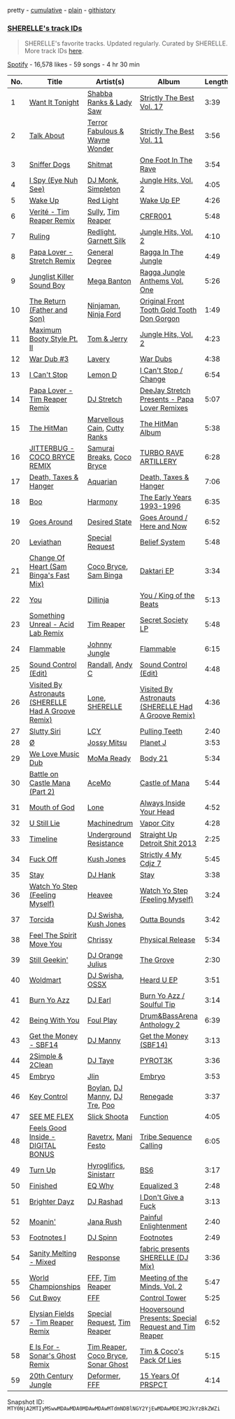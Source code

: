 pretty - [cumulative](/playlists/cumulative/37i9dQZF1DX8NzAadCccWE.md) - [plain](/playlists/plain/37i9dQZF1DX8NzAadCccWE) - [githistory](https://github.githistory.xyz/mackorone/spotify-playlist-archive/blob/main/playlists/plain/37i9dQZF1DX8NzAadCccWE)

### [SHERELLE's track IDs](https://open.spotify.com/playlist/37i9dQZF1DX8NzAadCccWE)

> SHERELLE's favorite tracks\. Updated regularly\. Curated by SHERELLE\. More track IDs <a href="spotify:genre:track\_id">here</a>.

[Spotify](https://open.spotify.com/user/spotify) - 16,578 likes - 59 songs - 4 hr 30 min

| No. | Title | Artist(s) | Album | Length |
|---|---|---|---|---|
| 1 | [Want It Tonight](https://open.spotify.com/track/18r48aW7Q2XWMfW1FlWoT5) | [Shabba Ranks & Lady Saw](https://open.spotify.com/artist/6uZGD7O4uoND1RdEF3X9e6) | [Strictly The Best Vol\. 17](https://open.spotify.com/album/5HQnavYECm7138vMaaAN9n) | 3:39 |
| 2 | [Talk About](https://open.spotify.com/track/0xVPg7o0gCGYEW0poNpjRv) | [Terror Fabulous & Wayne Wonder](https://open.spotify.com/artist/6Xf6dVt030i0cleXDNZRY0) | [Strictly The Best Vol\. 11](https://open.spotify.com/album/30urInFOmmW6SfcI9EaeNv) | 3:56 |
| 3 | [Sniffer Dogs](https://open.spotify.com/track/55BgMb2geiT4xkchOf0tl7) | [Shitmat](https://open.spotify.com/artist/6mPzVfnTE4JQJAuAdz2csx) | [One Foot In The Rave](https://open.spotify.com/album/3XS34HbJ6pl7P5CIsmTDtg) | 3:54 |
| 4 | [I Spy \(Eye Nuh See\)](https://open.spotify.com/track/31YL7wkXKNCMhSycK8dQcN) | [DJ Monk](https://open.spotify.com/artist/6oUWm82IRnDedDipHEbOIc), [Simpleton](https://open.spotify.com/artist/6a9dRIQdjTzO1aSa5aHfDM) | [Jungle Hits, Vol\. 2](https://open.spotify.com/album/5cUKFvWH5OENoGjbry6pQO) | 4:05 |
| 5 | [Wake Up](https://open.spotify.com/track/7La9NwsRxpIlIiaA3gnHBW) | [Red Light](https://open.spotify.com/artist/4ndHkMtVrpNSGBSIvARx76) | [Wake Up EP](https://open.spotify.com/album/3Ctl14kgZFWgtseVgbqHjA) | 4:26 |
| 6 | [Verité \- Tim Reaper Remix](https://open.spotify.com/track/4NhtkGmWcfjLUVJAWPuaRs) | [Sully](https://open.spotify.com/artist/6ryGFEDvM7703b889hPUFZ), [Tim Reaper](https://open.spotify.com/artist/03KZUWKQujlCcgEdcrkvWd) | [CRFR001](https://open.spotify.com/album/4iCc7ZZe7evNTB0tAyhgrl) | 5:48 |
| 7 | [Ruling](https://open.spotify.com/track/0IiOzwQXfzcAQDhQqxL6Kf) | [Redlight](https://open.spotify.com/artist/4ly0VtIYiDYVA4q6ry0NUk), [Garnett Silk](https://open.spotify.com/artist/4xDC3G6OUck11fSodF11jI) | [Jungle Hits, Vol\. 2](https://open.spotify.com/album/5cUKFvWH5OENoGjbry6pQO) | 4:10 |
| 8 | [Papa Lover \- Stretch Remix](https://open.spotify.com/track/7jlzfCnLuQFYKJXShKPN5H) | [General Degree](https://open.spotify.com/artist/0CwVuGmnkIBc5uitBWkplO) | [Ragga In The Jungle](https://open.spotify.com/album/3wTO7ouKKkWwWMpAejloNJ) | 4:49 |
| 9 | [Junglist Killer Sound Boy](https://open.spotify.com/track/5qackhpVRmfFevawUctP3e) | [Mega Banton](https://open.spotify.com/artist/2bl0Qv6eSrkSw82UCFQCCS) | [Ragga Jungle Anthems Vol\. One](https://open.spotify.com/album/05ew8rUL3PFpOGndjnBF7L) | 5:26 |
| 10 | [The Return \(Father and Son\)](https://open.spotify.com/track/4oQQPbbPwUQfPRBHjFAAOD) | [Ninjaman](https://open.spotify.com/artist/6AOWTKUQBsRamW22wk4ptr), [Ninja Ford](https://open.spotify.com/artist/1iWPF5p5NENblx980tYAcg) | [Original Front Tooth Gold Tooth Don Gorgon](https://open.spotify.com/album/72uBJoJ01UbBy7ZmJf0YbO) | 1:49 |
| 11 | [Maximum Booty Style Pt\. II](https://open.spotify.com/track/2PWQyaoaNYOQAWBbFHFSYp) | [Tom & Jerry](https://open.spotify.com/artist/11XdPK1p3uSxX0qiBy5WBZ) | [Jungle Hits, Vol\. 2](https://open.spotify.com/album/5cUKFvWH5OENoGjbry6pQO) | 4:23 |
| 12 | [War Dub \#3](https://open.spotify.com/track/6BAsziB6fmuzWsaOP6toAq) | [Lavery](https://open.spotify.com/artist/0fK0hLAdC0LJDHiReWUAYU) | [War Dubs](https://open.spotify.com/album/0FrEFew4BdAo8vV24T6x1M) | 4:38 |
| 13 | [I Can't Stop](https://open.spotify.com/track/0IttWAQPotgVvl8ttEJZjt) | [Lemon D](https://open.spotify.com/artist/4K5Dosv1aTGnVJzfv6QilI) | [I Can't Stop / Change](https://open.spotify.com/album/4gJhrwfEEdIkA5ZPjkD9bG) | 6:54 |
| 14 | [Papa Lover \- Tim Reaper Remix](https://open.spotify.com/track/0mgkQxBAgOQUmGNaQ3jZvK) | [DJ Stretch](https://open.spotify.com/artist/3beu77pIElH7E2CuPRM3xr) | [DeeJay Stretch Presents \- Papa Lover Remixes](https://open.spotify.com/album/7KUp9sYyIfYPzZRq0jTUOI) | 5:07 |
| 15 | [The HitMan](https://open.spotify.com/track/5grETTEGmUbptGZ1dXmgXD) | [Marvellous Cain](https://open.spotify.com/artist/3DyNrfbjNdST3C9fjeocIx), [Cutty Ranks](https://open.spotify.com/artist/4qDGDPGMIJuIvPfUGe0Ngg) | [The HitMan Album](https://open.spotify.com/album/55GSAJ19zDY3wV7gIMD81y) | 5:38 |
| 16 | [JITTERBUG \- COCO BRYCE REMIX](https://open.spotify.com/track/2I3CuPQbmT2pE1ryXloQHt) | [Samurai Breaks](https://open.spotify.com/artist/5X8xxAPGx1ouTGDlgE5ray), [Coco Bryce](https://open.spotify.com/artist/08hjAM9XAD28O0nWVKmlx5) | [TURBO RAVE ARTILLERY](https://open.spotify.com/album/7GEXVova5QEYiKwahROTsb) | 6:28 |
| 17 | [Death, Taxes & Hanger](https://open.spotify.com/track/2aV9WXp5iOg3ITsCgHbebZ) | [Aquarian](https://open.spotify.com/artist/5sr7enH1jsMhSe1LT0hSJ0) | [Death, Taxes & Hanger](https://open.spotify.com/album/3dqKdgt6xkJY2iIQn8MZbW) | 7:06 |
| 18 | [Boo](https://open.spotify.com/track/3a4DoAHjA7A9qD1vSl55RX) | [Harmony](https://open.spotify.com/artist/16gfjjn0IbPiW4oVu9iNA4) | [The Early Years 1993\-1996](https://open.spotify.com/album/539Fxf7Mv62713hvbLUzn2) | 6:35 |
| 19 | [Goes Around](https://open.spotify.com/track/5a4Y4TnykqvnKOnKv78Of1) | [Desired State](https://open.spotify.com/artist/0RTQBPcao3QGythpPmZrgQ) | [Goes Around / Here and Now](https://open.spotify.com/album/2BFf0lXitRqKcE3puBHKa3) | 6:52 |
| 20 | [Leviathan](https://open.spotify.com/track/1gX6INvDzhvfDWuuw38VsJ) | [Special Request](https://open.spotify.com/artist/59xdAObFYuaKO2phzzz07H) | [Belief System](https://open.spotify.com/album/3EeicHFXhpcsvD5hXLVdUg) | 5:48 |
| 21 | [Change Of Heart \(Sam Binga's Fast Mix\)](https://open.spotify.com/track/1Ozo8nA4j50iXZKSQtFR4Q) | [Coco Bryce](https://open.spotify.com/artist/08hjAM9XAD28O0nWVKmlx5), [Sam Binga](https://open.spotify.com/artist/2oyU4eToyQkxAFjkB3blsi) | [Daktari EP](https://open.spotify.com/album/3UyLzpscjnDPCSEBrR7L07) | 3:34 |
| 22 | [You](https://open.spotify.com/track/3B9Bi7OhmPyzeqeUedAZE2) | [Dillinja](https://open.spotify.com/artist/5CDTMeaU6dnv24n6e4uAtk) | [You / King of the Beats](https://open.spotify.com/album/6hGFtlVuuir8LRuMPGmW5a) | 5:13 |
| 23 | [Something Unreal \- Acid Lab Remix](https://open.spotify.com/track/1RJABjlUFH8ZJFRfPuHgyr) | [Tim Reaper](https://open.spotify.com/artist/03KZUWKQujlCcgEdcrkvWd) | [Secret Society LP](https://open.spotify.com/album/0fHxNpX5lRuCtdlAfIO2lW) | 5:48 |
| 24 | [Flammable](https://open.spotify.com/track/6Ax72b61GpENGEWY4tlbEv) | [Johnny Jungle](https://open.spotify.com/artist/4fYroVBAQIpEuFho2WtbYY) | [Flammable](https://open.spotify.com/album/5AymSACNNp0RtGBMc8fL1C) | 6:15 |
| 25 | [Sound Control \(Edit\)](https://open.spotify.com/track/40H7GrHzdUxmc75nvZzctq) | [Randall](https://open.spotify.com/artist/7eBvRf0FT8X43nN0DAmvLl), [Andy C](https://open.spotify.com/artist/75HK7rgkmDMTnWwwmcN53N) | [Sound Control \(Edit\)](https://open.spotify.com/album/4L8M2uJ3Tpgq9wn9uEnWwf) | 4:48 |
| 26 | [Visited By Astronauts \(SHERELLE Had A Groove Remix\)](https://open.spotify.com/track/5UlfojmfPdNxLnt5qcBx93) | [Lone](https://open.spotify.com/artist/5wZOrGWdg4hq7KIRMupJdI), [SHERELLE](https://open.spotify.com/artist/2TFDQkQ7LahhuwL9p7R6MO) | [Visited By Astronauts \(SHERELLE Had A Groove Remix\)](https://open.spotify.com/album/7uWrC80CdnlDRoe9pUI1yn) | 4:36 |
| 27 | [Slutty Siri](https://open.spotify.com/track/6veA86u8djfyH193y3WeSu) | [LCY](https://open.spotify.com/artist/4UUWo1AiaKMCi76yo69O1U) | [Pulling Teeth](https://open.spotify.com/album/3KSdfgM7AbMcbFDMTq0cbU) | 2:40 |
| 28 | [Ø](https://open.spotify.com/track/4aOBjMHxMx1sVUojVz557p) | [Jossy Mitsu](https://open.spotify.com/artist/7BwNdOufmdK919y4NHtF2a) | [Planet J](https://open.spotify.com/album/2aGL2535GZrXsLdjygoYsq) | 3:53 |
| 29 | [We Love Music Dub](https://open.spotify.com/track/2CKQTWDoiBU7sCZAFZ9Vsi) | [MoMa Ready](https://open.spotify.com/artist/5X6LaznpXYDwhSt5eirvRV) | [Body 21](https://open.spotify.com/album/0cDqJ4z71cnM218eUefpgU) | 5:34 |
| 30 | [Battle on Castle Mana \(Part 2\)](https://open.spotify.com/track/3xmu3cMHVDLf2c1sTTJzib) | [AceMo](https://open.spotify.com/artist/2NArTWfXN317Ok1Ale3xkX) | [Castle of Mana](https://open.spotify.com/album/5ZUljmwUletwUexCJ9PDPd) | 5:44 |
| 31 | [Mouth of God](https://open.spotify.com/track/5bHT04FUYvtLHrLQ6K0J8D) | [Lone](https://open.spotify.com/artist/5wZOrGWdg4hq7KIRMupJdI) | [Always Inside Your Head](https://open.spotify.com/album/36BhQCIGZyc0JyZAfysXYI) | 4:52 |
| 32 | [U Still Lie](https://open.spotify.com/track/23eZNfhtbC8jUCePzNLsfQ) | [Machinedrum](https://open.spotify.com/artist/06xa1OLBsMQJFXcl2tQkH4) | [Vapor City](https://open.spotify.com/album/52sjzzH6KtuhXi1jEc3LVx) | 4:28 |
| 33 | [Timeline](https://open.spotify.com/track/6e0EKOW3cTsa7Wd100N43s) | [Underground Resistance](https://open.spotify.com/artist/0tbuVFxbrGx2oiNbpetUGc) | [Straight Up Detroit Shit 2013](https://open.spotify.com/album/4gRBRcJnVvsrG4edBEObHc) | 2:25 |
| 34 | [Fuck Off](https://open.spotify.com/track/7x9LlW6S4vxs7e8U5uiDV4) | [Kush Jones](https://open.spotify.com/artist/5ifmtTvKK5Pfk6K1b0eHZm) | [Strictly 4 My Cdjz 7](https://open.spotify.com/album/2rYIMDR48AbLrkbZ78ly6M) | 5:45 |
| 35 | [Stay](https://open.spotify.com/track/2umrFsj0KBIvREfo78V3kE) | [DJ Hank](https://open.spotify.com/artist/6RBKpqKMAPxkwvxmZ4oFGe) | [Stay](https://open.spotify.com/album/2H5G2F2n6fjNpwvLafQ5F5) | 3:38 |
| 36 | [Watch Yo Step \(Feeling Myself\)](https://open.spotify.com/track/4bzMLMM9aap7iMsDKuIuxg) | [Heavee](https://open.spotify.com/artist/3bTrwZAKTLYI9zozCH6zxw) | [Watch Yo Step \(Feeling Myself\)](https://open.spotify.com/album/3xfc2eFykKunkir5wLBzDk) | 3:24 |
| 37 | [Torcida](https://open.spotify.com/track/67VJC5XvbRDiApF3vIBuHR) | [DJ Swisha](https://open.spotify.com/artist/3rnWXUmpJQJzzP3TIoqp8H), [Kush Jones](https://open.spotify.com/artist/5ifmtTvKK5Pfk6K1b0eHZm) | [Outta Bounds](https://open.spotify.com/album/4sSIoVacVvv5SnEZhVhdid) | 3:42 |
| 38 | [Feel The Spirit Move You](https://open.spotify.com/track/5GmKebbjU2U7nSHoW14m9N) | [Chrissy](https://open.spotify.com/artist/04zsBrhqOL2WNQvd5MDupE) | [Physical Release](https://open.spotify.com/album/2eG1KJSpnCgpIwA4Atapdh) | 5:34 |
| 39 | [Still Geekin'](https://open.spotify.com/track/0TnVZ2ObWc4TeRZiFUEIoL) | [DJ Orange Julius](https://open.spotify.com/artist/4DiPpabfaBSsHYvjlPkazH) | [The Grove](https://open.spotify.com/album/0KRdcfl8C4iPEhmw0Qgwce) | 2:30 |
| 40 | [Woldmart](https://open.spotify.com/track/5bw2LKs9bTqmC91hznXYJm) | [DJ Swisha](https://open.spotify.com/artist/3rnWXUmpJQJzzP3TIoqp8H), [OSSX](https://open.spotify.com/artist/0IlSNeQlqItatzdSJeZFLX) | [Heard U EP](https://open.spotify.com/album/1w7qT6cKDNqfZyRQn0LfFW) | 3:51 |
| 41 | [Burn Yo Azz](https://open.spotify.com/track/6oKQQxVmWtuXLmIfCqnxxX) | [DJ Earl](https://open.spotify.com/artist/3Y6Xd3ZOlhkroMrz1Bmo0Y) | [Burn Yo Azz / Soulful Tip](https://open.spotify.com/album/170KNChlKOg9YjJFNawOca) | 3:14 |
| 42 | [Being With You](https://open.spotify.com/track/0pKuaML0G3uKb8b8zGN2Rz) | [Foul Play](https://open.spotify.com/artist/67FRYUfxVqKOrS3x4emvL8) | [Drum&BassArena Anthology 2](https://open.spotify.com/album/0iy3RixlWYQSPRGcfbymwK) | 6:39 |
| 43 | [Get the Money \- SBF14](https://open.spotify.com/track/5nvE83ieA4Qd74wU6cYtE0) | [DJ Manny](https://open.spotify.com/artist/5whJkWAzwCYfeetVpUJKn7) | [Get the Money \(SBF14\)](https://open.spotify.com/album/6CjXD6nyCZCEP867ZiqwJg) | 3:13 |
| 44 | [2Simple & 2Clean](https://open.spotify.com/track/0qRVWdC8vbzTVsfQMePaug) | [DJ Taye](https://open.spotify.com/artist/4T1sY4aibm24hxfz9JnI7c) | [PYROT3K](https://open.spotify.com/album/2ZSHxKCu6Xj2wADXP8H4ZG) | 3:36 |
| 45 | [Embryo](https://open.spotify.com/track/0eDZh1bSgsPZoiOsX03aS6) | [Jlin](https://open.spotify.com/artist/23QKqAkKwti9zBiac6RFBA) | [Embryo](https://open.spotify.com/album/3DCBU94PUTbadVc07ApaZF) | 3:53 |
| 46 | [Key Control](https://open.spotify.com/track/6AiObNHKn2UCK78CcLxDck) | [Boylan](https://open.spotify.com/artist/68hFSG6eMm1JMeyWF1dXxe), [DJ Manny](https://open.spotify.com/artist/5whJkWAzwCYfeetVpUJKn7), [DJ Tre](https://open.spotify.com/artist/6so1AgXg57ZYwyhe9dhhYS), [Poo](https://open.spotify.com/artist/5lDuZWXhAWrHvrBQTtbwEa) | [Renegade](https://open.spotify.com/album/7iw6OInGFZAfN8ObnfEMpL) | 3:37 |
| 47 | [SEE ME FLEX](https://open.spotify.com/track/2ZQUXnhcu6MGGXHLIG0xfD) | [Slick Shoota](https://open.spotify.com/artist/2P1OqKNHmAOg9RfAufNNkR) | [Function](https://open.spotify.com/album/5zQlRAVPgMW5krX2L7QRAH) | 4:05 |
| 48 | [Feels Good Inside \- DIGITAL BONUS](https://open.spotify.com/track/32IXbkGI4tNHwwRcNVLSoD) | [Ravetrx](https://open.spotify.com/artist/5wdtWVGIkPyNhjsyHk8oEH), [Mani Festo](https://open.spotify.com/artist/5Uhy5m7C7k0TaJsDy6yQNg) | [Tribe Sequence Calling](https://open.spotify.com/album/2856VAg8m6C1aKTOY7kDOE) | 6:05 |
| 49 | [Turn Up](https://open.spotify.com/track/7jcfJqZK4Tz4BwEuYQs54A) | [Hyroglifics](https://open.spotify.com/artist/6hNELDwN2cBEdL74cpXKc0), [Sinistarr](https://open.spotify.com/artist/1AqybHsTw984feND8RwcCe) | [BS6](https://open.spotify.com/album/6NeoDlP2hzdBFRQdG8hLQF) | 3:17 |
| 50 | [Finished](https://open.spotify.com/track/2Mb6Vjcig8kBItz0sMwPTw) | [EQ Why](https://open.spotify.com/artist/2XEjbBHqhnBlfydDBUp1Rf) | [Equalized 3](https://open.spotify.com/album/2iR6V90A81mRV4IV52b9Iz) | 2:48 |
| 51 | [Brighter Dayz](https://open.spotify.com/track/39mdkhPnfFareXmHUziXaN) | [DJ Rashad](https://open.spotify.com/artist/4zGBj9dI63YIWmZkPl3o7V) | [I Don't Give a Fuck](https://open.spotify.com/album/0gqc3XZefTKV5GJUNzvmcE) | 3:13 |
| 52 | [Moanin'](https://open.spotify.com/track/2QPNVFzdiP6ydg185C1ZGa) | [Jana Rush](https://open.spotify.com/artist/0wJyMhSanZRw2cEA6cx503) | [Painful Enlightenment](https://open.spotify.com/album/0YR5VjyzpKrrRAGpoK13fS) | 2:40 |
| 53 | [Footnotes I](https://open.spotify.com/track/4kpifWfbIp1aP7aTIEh1bi) | [DJ Spinn](https://open.spotify.com/artist/0ZGOz1bQgvsT4KSzHB1dg9) | [Footnotes](https://open.spotify.com/album/03LyYirR6Bsyk5sEJdsM98) | 2:49 |
| 54 | [Sanity Melting \- Mixed](https://open.spotify.com/track/5hpEm2XVohCxhObT7JBh33) | [Response](https://open.spotify.com/artist/0J7WyINEHrVevJGBEEa2Pw) | [fabric presents SHERELLE \(DJ Mix\)](https://open.spotify.com/album/3N7MYNEvRAf04r5x0e1E0V) | 3:36 |
| 55 | [World Championships](https://open.spotify.com/track/11JTUcXWGnA1487HLovoM0) | [FFF](https://open.spotify.com/artist/1jR7PWJW17d3h2kEUqW0Tu), [Tim Reaper](https://open.spotify.com/artist/03KZUWKQujlCcgEdcrkvWd) | [Meeting of the Minds, Vol\. 2](https://open.spotify.com/album/6SKPgFX91xsuLbdHaPQj3j) | 5:47 |
| 56 | [Cut Bwoy](https://open.spotify.com/track/1xnxDfeYIrShZ0HNaCZ3C6) | [FFF](https://open.spotify.com/artist/1jR7PWJW17d3h2kEUqW0Tu) | [Control Tower](https://open.spotify.com/album/0aF3Hati2wmq4XiJI3kk5E) | 5:25 |
| 57 | [Elysian Fields \- Tim Reaper Remix](https://open.spotify.com/track/6scP0RQzLKk7grCc45KRpE) | [Special Request](https://open.spotify.com/artist/59xdAObFYuaKO2phzzz07H), [Tim Reaper](https://open.spotify.com/artist/03KZUWKQujlCcgEdcrkvWd) | [Hooversound Presents: Special Request and Tim Reaper](https://open.spotify.com/album/2Qtn6rWtRti5CknQiWh6pi) | 6:52 |
| 58 | [E Is For \- Sonar's Ghost Remix](https://open.spotify.com/track/6OXKLBXMsonWE1wq26UCCD) | [Tim Reaper](https://open.spotify.com/artist/03KZUWKQujlCcgEdcrkvWd), [Coco Bryce](https://open.spotify.com/artist/08hjAM9XAD28O0nWVKmlx5), [Sonar Ghost](https://open.spotify.com/artist/6Q6DtDNywr79KUCcLgvOF6) | [Tim & Coco's Pack Of Lies](https://open.spotify.com/album/438JfNnN69DuqrjpizwQE4) | 5:15 |
| 59 | [20th Century Jungle](https://open.spotify.com/track/1YyDj7ogUqWeXAxZwJ1Gke) | [Deformer](https://open.spotify.com/artist/52mhBAGln4mVU9AmKvJKjs), [FFF](https://open.spotify.com/artist/1jR7PWJW17d3h2kEUqW0Tu) | [15 Years Of PRSPCT](https://open.spotify.com/album/04IPVDWHHWjT3mmRlJOZab) | 4:14 |

Snapshot ID: `MTY0NjA2MTIyMSwwMDAwMDA0MDAwMDAwMTdmNDBlNGY2YjEwMDAwMDE3M2JkYzBkZWZi`